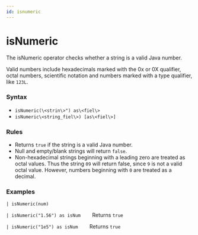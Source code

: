 ```yaml
---
id: isnumeric
---
```


# isNumeric

The isNumeric operator checks whether a string is a valid Java number. 

Valid numbers include hexadecimals marked with the 0x or 0X qualifier,
octal numbers, scientific notation and numbers marked with a type
qualifier, like `123L`.

### Syntax

-   `isNumeric(\<strin\>") as\<fiel\>`
-   `isNumeric\<string_fiel\>) [as\<fiel\>]`

### Rules

-   Returns `true` if the string is a valid Java number.
-   Null and empty/blank strings will return `false`.
-   Non-hexadecimal strings beginning with a leading zero are treated as
    octal values. Thus the string `09` will return false, since `9` is
    not a valid octal value. However, numbers beginning with `0` are
    treated as a decimal.

### Examples

`| isNumeric(num)`

`| isNumeric("1.56") as isNum`        Returns `true`

`| isNumeric("1e5") as isNum`        Returns `true`
